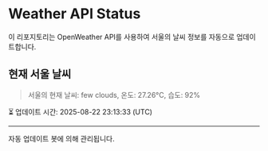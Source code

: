 
# Weather API Status

이 리포지토리는 OpenWeather API를 사용하여 서울의 날씨 정보를 자동으로 업데이트합니다.

## 현재 서울 날씨
> 서울의 현재 날씨: few clouds, 온도: 27.26°C, 습도: 92%

⏳ 업데이트 시간: 2025-08-22 23:13:33 (UTC)

---
자동 업데이트 봇에 의해 관리됩니다.
